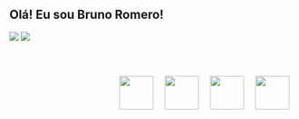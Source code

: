 ## Olá! Eu sou Bruno Romero!
<a href="https://github.com/brunobromero"><img src="https://github-readme-stats.vercel.app/api?username=brunobromero&show_icons=true&count_private=true&theme=github_dark"/></a>
<a href="https://github.com/brunobromero"><img src="https://github-readme-stats.vercel.app/api/top-langs/?username=brunobromero&layout=compact&theme=github_dar"/></a>

  <div style="display:flex;	justify-content:flex-end;	align-content:center;	width:100%;	height:150px; flex-flow:row wrap; margin:auto">
    <img style="height:60px; margin:10px" src="https://cdn.jsdelivr.net/gh/devicons/devicon/icons/html5/html5-original-wordmark.svg" />
    <img style="height:60px; margin:10px" src="https://cdn.jsdelivr.net/gh/devicons/devicon/icons/css3/css3-original-wordmark.svg" />
    <img style="height:60px; margin:10px" src="https://cdn.jsdelivr.net/gh/devicons/devicon/icons/javascript/javascript-original.svg" />
    <img style="height:60px; margin:10px" src="https://cdn.jsdelivr.net/gh/devicons/devicon/icons/jquery/jquery-original-wordmark.svg" />

  </div>
